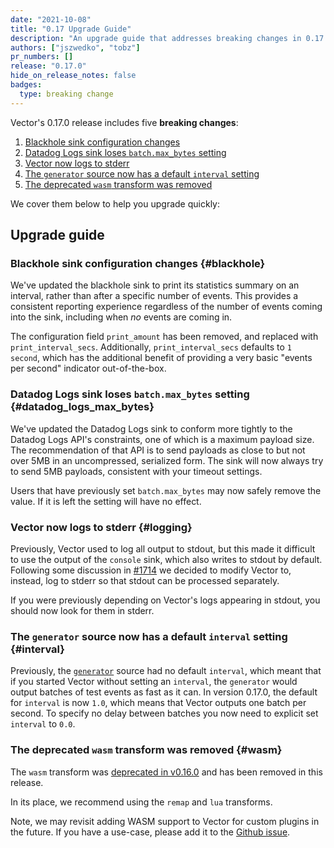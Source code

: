 ```yaml
---
date: "2021-10-08"
title: "0.17 Upgrade Guide"
description: "An upgrade guide that addresses breaking changes in 0.17.0"
authors: ["jszwedko", "tobz"]
pr_numbers: []
release: "0.17.0"
hide_on_release_notes: false
badges:
  type: breaking change
---
```


Vector's 0.17.0 release includes five **breaking changes**:

1. [Blackhole sink configuration changes](#blackhole)
1. [Datadog Logs sink loses `batch.max_bytes` setting](#datadog_logs_max_bytes)
1. [Vector now logs to stderr](#logging)
1. [The `generator` source now has a default `interval` setting](#interval)
1. [The deprecated `wasm` transform was removed](#wasm)

We cover them below to help you upgrade quickly:

## Upgrade guide

### Blackhole sink configuration changes {#blackhole}

We've updated the blackhole sink to print its statistics summary on an interval, rather than after a
specific number of events.  This provides a consistent reporting experience regardless of the number
of events coming into the sink, including when _no_ events are coming in.

The configuration field `print_amount` has been removed, and replaced with `print_interval_secs`.
Additionally, `print_interval_secs` defaults to `1 second`, which has the additional benefit of
providing a very basic "events per second" indicator out-of-the-box.

### Datadog Logs sink loses `batch.max_bytes` setting {#datadog_logs_max_bytes}

We've updated the Datadog Logs sink to conform more tightly to the Datadog Logs
API's constraints, one of which is a maximum payload size. The recommendation of
that API is to send payloads as close to but not over 5MB in an uncompressed,
serialized form. The sink will now always try to send 5MB payloads, consistent
with your timeout settings.

Users that have previously set `batch.max_bytes` may now safely remove the
value. If it is left the setting will have no effect.

### Vector now logs to stderr {#logging}

Previously, Vector used to log all output to stdout, but this made it difficult to use the output of the `console` sink,
which also writes to stdout by default.  Following some discussion in
[#1714](https://github.com/vectordotdev/vector/issues/1740) we decided to modify Vector to, instead, log to stderr so
that stdout can be processed separately.

If you were previously depending on Vector's logs appearing in stdout, you should now look for them in stderr.

### The `generator` source now has a default `interval` setting {#interval}

Previously, the [`generator`][generator] source had no default `interval`, which meant that if you
started Vector without setting an `interval`, the `generator` would output batches of test events as
fast as it can. In version 0.17.0, the default for `interval` is now `1.0`, which means that Vector
outputs one batch per second. To specify no delay between batches you now need to explicit set
`interval` to `0.0`.

[generator]: /docs/reference/configuration/sources/generator

### The deprecated `wasm` transform was removed {#wasm}

The `wasm` transform was [deprecated in v0.16.0][deprecation] and has been removed in this release.

In its place, we recommend using the `remap` and `lua` transforms.

Note, we may revisit adding WASM support to Vector for custom plugins in the future. If you have a use-case, please add
it to the [Github issue][9466].

[deprecation]: /highlights/2021-08-23-removing-wasm
[9466]: https://github.com/vectordotdev/vector/issues/9466
